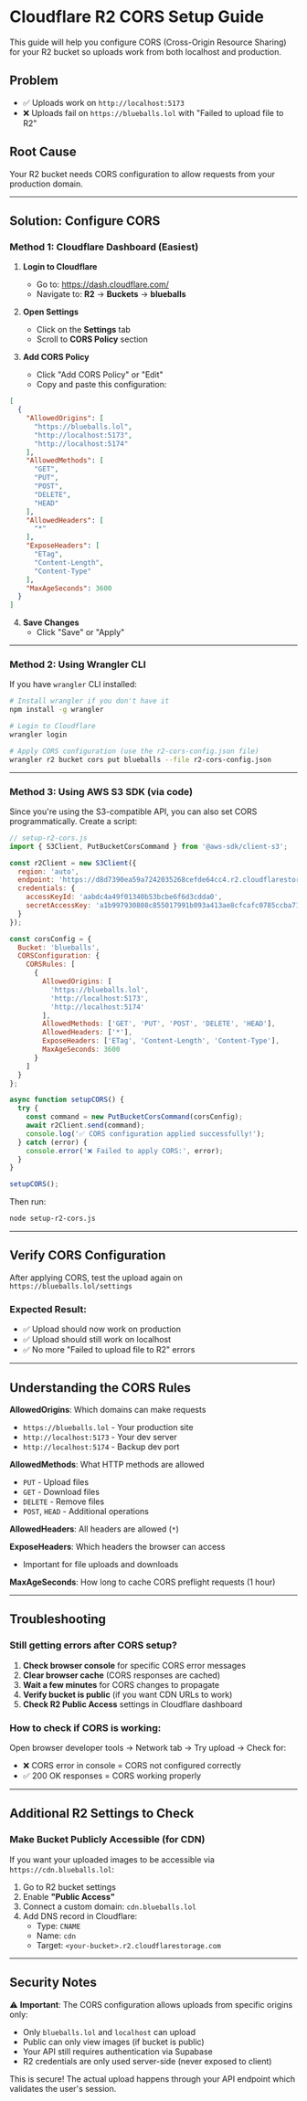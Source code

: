 # Cloudflare R2 CORS Setup Guide

This guide will help you configure CORS (Cross-Origin Resource Sharing) for your R2 bucket so uploads work from both localhost and production.

## Problem
- ✅ Uploads work on `http://localhost:5173`
- ❌ Uploads fail on `https://blueballs.lol` with "Failed to upload file to R2"

## Root Cause
Your R2 bucket needs CORS configuration to allow requests from your production domain.

---

## Solution: Configure CORS

### Method 1: Cloudflare Dashboard (Easiest)

1. **Login to Cloudflare**
   - Go to: https://dash.cloudflare.com/
   - Navigate to: **R2** → **Buckets** → **blueballs**

2. **Open Settings**
   - Click on the **Settings** tab
   - Scroll to **CORS Policy** section

3. **Add CORS Policy**
   - Click "Add CORS Policy" or "Edit"
   - Copy and paste this configuration:

```json
[
  {
    "AllowedOrigins": [
      "https://blueballs.lol",
      "http://localhost:5173",
      "http://localhost:5174"
    ],
    "AllowedMethods": [
      "GET",
      "PUT",
      "POST",
      "DELETE",
      "HEAD"
    ],
    "AllowedHeaders": [
      "*"
    ],
    "ExposeHeaders": [
      "ETag",
      "Content-Length",
      "Content-Type"
    ],
    "MaxAgeSeconds": 3600
  }
]
```

4. **Save Changes**
   - Click "Save" or "Apply"

---

### Method 2: Using Wrangler CLI

If you have `wrangler` CLI installed:

```bash
# Install wrangler if you don't have it
npm install -g wrangler

# Login to Cloudflare
wrangler login

# Apply CORS configuration (use the r2-cors-config.json file)
wrangler r2 bucket cors put blueballs --file r2-cors-config.json
```

---

### Method 3: Using AWS S3 SDK (via code)

Since you're using the S3-compatible API, you can also set CORS programmatically. Create a script:

```javascript
// setup-r2-cors.js
import { S3Client, PutBucketCorsCommand } from '@aws-sdk/client-s3';

const r2Client = new S3Client({
  region: 'auto',
  endpoint: 'https://d8d7390ea59a7242035268cefde64cc4.r2.cloudflarestorage.com',
  credentials: {
    accessKeyId: 'aabdc4a49f01340b53bcbe6f6d3cdda0',
    secretAccessKey: 'a1b997930808c855017991b093a413ae8cfcafc0785ccba71d3db01e97ed7afd'
  }
});

const corsConfig = {
  Bucket: 'blueballs',
  CORSConfiguration: {
    CORSRules: [
      {
        AllowedOrigins: [
          'https://blueballs.lol',
          'http://localhost:5173',
          'http://localhost:5174'
        ],
        AllowedMethods: ['GET', 'PUT', 'POST', 'DELETE', 'HEAD'],
        AllowedHeaders: ['*'],
        ExposeHeaders: ['ETag', 'Content-Length', 'Content-Type'],
        MaxAgeSeconds: 3600
      }
    ]
  }
};

async function setupCORS() {
  try {
    const command = new PutBucketCorsCommand(corsConfig);
    await r2Client.send(command);
    console.log('✅ CORS configuration applied successfully!');
  } catch (error) {
    console.error('❌ Failed to apply CORS:', error);
  }
}

setupCORS();
```

Then run:
```bash
node setup-r2-cors.js
```

---

## Verify CORS Configuration

After applying CORS, test the upload again on `https://blueballs.lol/settings`

### Expected Result:
- ✅ Upload should now work on production
- ✅ Upload should still work on localhost
- ✅ No more "Failed to upload file to R2" errors

---

## Understanding the CORS Rules

**AllowedOrigins**: Which domains can make requests
- `https://blueballs.lol` - Your production site
- `http://localhost:5173` - Your dev server
- `http://localhost:5174` - Backup dev port

**AllowedMethods**: What HTTP methods are allowed
- `PUT` - Upload files
- `GET` - Download files
- `DELETE` - Remove files
- `POST`, `HEAD` - Additional operations

**AllowedHeaders**: All headers are allowed (`*`)

**ExposeHeaders**: Which headers the browser can access
- Important for file uploads and downloads

**MaxAgeSeconds**: How long to cache CORS preflight requests (1 hour)

---

## Troubleshooting

### Still getting errors after CORS setup?

1. **Check browser console** for specific CORS error messages
2. **Clear browser cache** (CORS responses are cached)
3. **Wait a few minutes** for CORS changes to propagate
4. **Verify bucket is public** (if you want CDN URLs to work)
5. **Check R2 Public Access** settings in Cloudflare dashboard

### How to check if CORS is working:

Open browser developer tools → Network tab → Try upload → Check for:
- ❌ CORS error in console = CORS not configured correctly
- ✅ 200 OK responses = CORS working properly

---

## Additional R2 Settings to Check

### Make Bucket Publicly Accessible (for CDN)

If you want your uploaded images to be accessible via `https://cdn.blueballs.lol`:

1. Go to R2 bucket settings
2. Enable **"Public Access"**
3. Connect a custom domain: `cdn.blueballs.lol`
4. Add DNS record in Cloudflare:
   - Type: `CNAME`
   - Name: `cdn`
   - Target: `<your-bucket>.r2.cloudflarestorage.com`

---

## Security Notes

⚠️ **Important**: The CORS configuration allows uploads from specific origins only:
- Only `blueballs.lol` and `localhost` can upload
- Public can only view images (if bucket is public)
- Your API still requires authentication via Supabase
- R2 credentials are only used server-side (never exposed to client)

This is secure! The actual upload happens through your API endpoint which validates the user's session.
